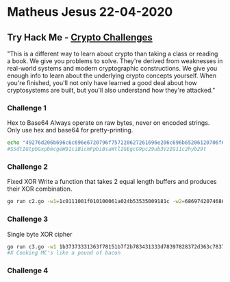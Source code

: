 # Matheus Jesus 22-04-2020

## Try Hack Me - [Crypto Challenges](https://tryhackme.com/room/cryptochallenges)

"This is a different way to learn about crypto than taking a class or reading a book. We give you problems to solve. They're derived from weaknesses in real-world systems and modern cryptographic constructions. We give you enough info to learn about the underlying crypto concepts yourself. When you're finished, you'll not only have learned a good deal about how cryptosystems are built, but you'll also understand how they're attacked."

### Challenge 1

Hex to Base64
Always operate on raw bytes, never on encoded strings. Only use hex and base64 for pretty-printing.

```sh
echo "49276d206b696c6c696e6720796f757220627261696e206c696b65206120706f69736f6e6f7573206d757368726f6f6d" -n  | xxd -r -p | base64
#SSdtIGtpbGxpbmcgeW91ciBicmFpbiBsaWtlIGEgcG9pc29ub3VzIG11c2hyb29t
```

### Challenge 2

Fixed XOR
Write a function that takes 2 equal length buffers and produces their XOR combination.

```sh
go run c2.go -w1=1c0111001f010100061a024b53535009181c -w2=686974207468652062756c6c277320657965
```

### Challenge 3

Single byte XOR cipher

```sh
go run c3.go -w1 1b37373331363f78151b7f2b783431333d78397828372d363c78373e783a393b3736
#X Cooking MC's like a pound of bacon
```

### Challenge 4